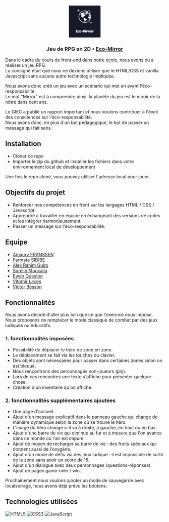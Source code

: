 <p align="center">
  <img width="20%" src="ressources/static-images/EcoMirrorLogo.png" />
</p>

### <p align="center"> Jeu de RPG en 2D • <a href="https://eco-mirror.vercel.app"/>Eco-Mirror</a></p>

Dans le cadre du cours de front-end dans notre [école](https://www.hetic.net/), nous avons eu à réaliser un jeu RPG.<br/>
La consigne était que nous ne devions utiliser que le HTML/CSS et vanilla Javascript sans aucune autre technologie impliquée.<br/>

Nous avons donc créé un jeu avec un scénario qui met en avant l'éco-responsabilité.<br/> 
Le mot "Mirror" est à comprendre ainsi: la planète du jeu est le miroir de la nôtre dans cent ans.<br/>

Le GIEC a publié un rapport important et nous voulons contribuer à l'éveil des consciences sur l'éco-responsabilité.<br/> 
Nous avons donc, en plus d'un but pédagogique, le but de passer un message qui fait sens.<br/>

## Installation
- Cloner ce repo
- Importer le zip du github et installer les fichiers dans votre environnement local de développement

Une fois le repo cloné, vous pouvez utiliser l'adresse local pour jouer.

## Objectifs du projet

- Renforcer nos compétences en front sur les langages HTML / CSS / Javascript.
- Apprendre à travailler en équipe en échangeant des versions de codes et les intégrer harmonieusement. 
- Passer un message sur l'éco-responsabilité.

## Equipe
- [Amaury FRANSSEN](https://github.com/ExploryKod) 
- [Farmata SIDIBE](https://github.com/Farmata-sidibe)
- [Alex Rahim Guiro](https://github.com/alexoo1)
- [Sorelle Moukalla](https://github.com/MklSorelle)
- [Ewan Questier](https://github.com/xWane)
- [Vitomir Laces](https://github.com/vitolinho)
- [Victor Besson](https://github.com/Neoznzoe)

## Fonctionnalités

Nous avons décidé d'aller plus loin que ce que l'exercice nous impose.<br/>
Nous proposons de remplacer le mode classique de combat par des jeux ludiques ou éducatifs.<br/>

### 1. fonctionnalités imposées
-  Possibilité de déplacer le héro de zone en zone.
-  Le déplacement se fait via les touches du clavier. 
-  Des objets sont nécessaires pour passer dans certaines zones sinon on est bloqué. 
-  Nous rencontrons des personnages non-joueurs (pnj).
-  Lors de ces rencontres une texte s'affiche pour présenter quelque-chose. 
-  Création d'un inventaire qu'on affiche.

### 2. fonctionnalités supplémentaires ajoutées
- Une page d'accueil. 
- Ajout d'un message explicatif dans le panneau gauche qui change de manière dynamique selon la zone où se trouve le héro.
- L'image du héro change si il va à droite, à gauche, en haut ou en bas. 
- Ajout d'une barre de vie qui diminue au fur et à mesure que l'on avance dans ce monde où l'air est impure. 
- Ajout de moyen de recharger sa barre de vie : des fruits spéciaux qui donnent aussi de l'oxygène. 
- Ajout d'un mode de défis via des jeux ludique : il est impossible de sortir de la zone sans avoir un score de 15. 
- Ajout d'un dialogue avec deux personnages (questions-réponses). 
- Ajout de pages game-over / win.

Prochainement nous voulons ajouter un mode de sauvegarde avec localstorage, nous avons déjà prévu les boutons.

## Technologies utilisées

![HTML5](https://img.shields.io/badge/html5-%23E34F26.svg?style=for-the-badge&logo=html5&logoColor=white)
![CSS3](https://img.shields.io/badge/css3-%231572B6.svg?style=for-the-badge&logo=css3&logoColor=white)
![JavaScript](https://img.shields.io/badge/javascript-%23323330.svg?style=for-the-badge&logo=javascript&logoColor=%23F7DF1E)

